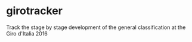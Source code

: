 # girotracker
Track the stage by stage development of the general classification at the Giro d'Italia 2016
